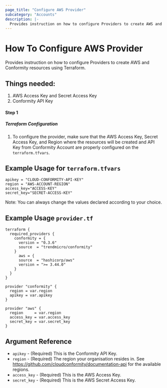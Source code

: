 ```yaml
---
page_title: "Configure AWS Provider"
subcategory: "Accounts"
description: |-
  Provides instruction on how to configure Providers to create AWS and Conformity resources using Terraform.
---
```


# How To Configure AWS Provider
Provides instruction on how to configure Providers to create AWS and Conformity resources using Terraform.

## Things needed:
1. AWS Access Key and Secret Access Key
2. Conformity API Key

#### Step 1

##### Terraform Configuration

1. To configure the provider, make sure that the AWS Access Key, Secret Access Key, and Region where the resources will be created and API Key from Conformity Account are properly configured on the `terraform.tfvars`.

## Example Usage for `terraform.tfvars`
```hcl
apikey = "CLOUD-CONFORMITY-API-KEY"
region = "AWS-ACCOUNT-REGION"
access_key="ACCESS-KEY"
secret_key="SECRET-ACCESS-KEY"
```
Note: You can always change the values declared according to your choice.

## Example Usage `provider.tf`
```hcl
terraform {
  required_providers {
    conformity = {
      version = "0.3.6"
      source  = "trendmicro/conformity"
    }
      aws = {
      source  = "hashicorp/aws"
      version = ">= 3.44.0"
    }
  }
}

provider "conformity" {
  region = var.region
  apikey = var.apikey
}

provider "aws" {
  region     = var.region
  access_key = var.access_key
  secret_key = var.secret_key
}
```

## Argument Reference
 - `apikey` - (Required) This is the Conformity API Key. 
 - `region` - (Required) The region your organisation resides in. See https://github.com/cloudconformity/documentation-api for the available regions.
 - `access_key` - (Required) This is the AWS Access Key. 
 - `secret_key` - (Required) This is the AWS Secret Access Key. 
